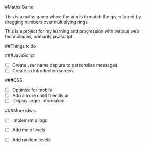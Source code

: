 #Maths Game

This is a maths game where the aim is to match the given target by dragging numbers over multiplying rings.

This is a project for my learning and progression with various web technologies, primarily javascript.

##Things to do

###JavaScript

- [ ] Create user name capture to personalise messages
- [ ] Create an introduction screen.

###CSS


- [ ] Optimize for mobile
- [ ] Add a more child friendly ui
- [ ] Display larger information

###More ideas

- [ ] Implement a logo
- [ ] Add more levels
- [ ] Add random levels


